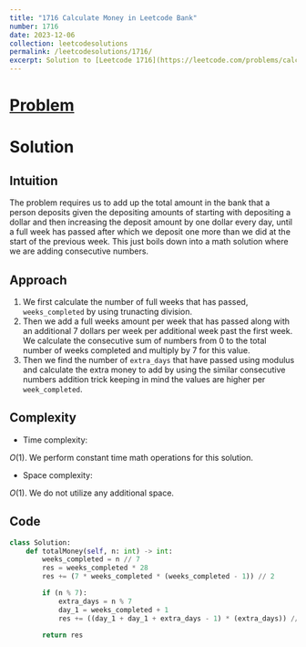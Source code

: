 ```yaml
---
title: "1716 Calculate Money in Leetcode Bank"
number: 1716
date: 2023-12-06
collection: leetcodesolutions
permalink: /leetcodesolutions/1716/
excerpt: Solution to [Leetcode 1716](https://leetcode.com/problems/calculate-money-in-leetcode-bank/description/)
---
```

# [Problem](https://leetcode.com/problems/calculate-money-in-leetcode-bank/description/)

# Solution

## Intuition
<!-- Describe your first thoughts on how to solve this problem. -->
The problem requires us to add up the total amount in the bank that a person deposits given the depositing amounts of starting with depositing a dollar and then increasing the deposit amount by one dollar every day, until a full week has passed after which we deposit one more than we did at the start of the previous week. This just boils down into a math solution where we are adding consecutive numbers.
 
## Approach
<!-- Describe your approach to solving the problem. -->
1. We first calculate the number of full weeks that has passed, `weeks_completed` by using trunacting division.
2. Then we add a full weeks amount per week that has passed along with an additional 7 dollars per week per additional week past the first week. We calculate the consecutive sum of numbers from 0 to the total number of weeks completed and multiply by 7 for this value.
3. Then we find the number of `extra_days` that have passed using modulus and calculate the extra money to add by using the similar consecutive numbers addition trick keeping in mind the values are higher per `week_completed`.

## Complexity
- Time complexity:
<!-- Add your time complexity here, e.g. $$O(n)$$ -->
$O(1)$. We perform constant time math operations for this solution.

- Space complexity:
<!-- Add your space complexity here, e.g. $$O(n)$$ -->
$O(1)$. We do not utilize any additional space.

## Code
```python
class Solution:
    def totalMoney(self, n: int) -> int:
        weeks_completed = n // 7
        res = weeks_completed * 28
        res += (7 * weeks_completed * (weeks_completed - 1)) // 2

        if (n % 7):
            extra_days = n % 7
            day_1 = weeks_completed + 1
            res += ((day_1 + day_1 + extra_days - 1) * (extra_days)) // 2

        return res
```